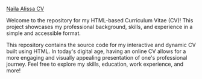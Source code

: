<a href="https://nailaalissa.github.io/Naila-AlissaCV/">Naila Alissa CV </a>

Welcome to the repository for my HTML-based Curriculum Vitae (CV)!
This project showcases my professional background, skills, and experience in a simple and accessible format.

<p>This repository contains the source code for my interactive and dynamic CV built using HTML. In today's digital age, having an online CV allows for a more engaging and visually appealing presentation of one's professional journey. Feel free to explore my skills, education, work experience, and more!</p>
